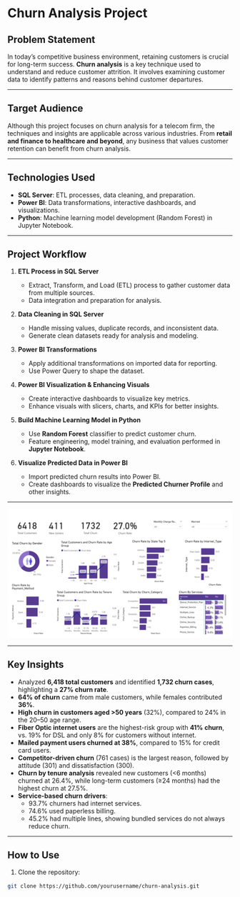 # Churn Analysis Project

## Problem Statement
In today’s competitive business environment, retaining customers is crucial for long-term success. **Churn analysis** is a key technique used to understand and reduce customer attrition. It involves examining customer data to identify patterns and reasons behind customer departures.

---

## Target Audience
Although this project focuses on churn analysis for a telecom firm, the techniques and insights are applicable across various industries. From **retail and finance to healthcare and beyond**, any business that values customer retention can benefit from churn analysis.

---

## Technologies Used
- **SQL Server**: ETL processes, data cleaning, and preparation.
- **Power BI**: Data transformations, interactive dashboards, and visualizations.
- **Python**: Machine learning model development (Random Forest) in Jupyter Notebook.

---

## Project Workflow

1. **ETL Process in SQL Server**
   - Extract, Transform, and Load (ETL) process to gather customer data from multiple sources.
   - Data integration and preparation for analysis.

2. **Data Cleaning in SQL Server**
   - Handle missing values, duplicate records, and inconsistent data.
   - Generate clean datasets ready for analysis and modeling.

3. **Power BI Transformations**
   - Apply additional transformations on imported data for reporting.
   - Use Power Query to shape the dataset.

4. **Power BI Visualization & Enhancing Visuals**
   - Create interactive dashboards to visualize key metrics.
   - Enhance visuals with slicers, charts, and KPIs for better insights.

5. **Build Machine Learning Model in Python**
   - Use **Random Forest** classifier to predict customer churn.
   - Feature engineering, model training, and evaluation performed in **Jupyter Notebook**.

6. **Visualize Predicted Data in Power BI**
   - Import predicted churn results into Power BI.
   - Create dashboards to visualize the **Predicted Churner Profile** and other insights.

---

![Power BI Dashboard](Dashboard.png)

---
## Key Insights
- Analyzed **6,418 total customers** and identified **1,732 churn cases**, highlighting a **27% churn rate**.  
- **64% of churn** came from male customers, while females contributed **36%**.  
- **High churn in customers aged >50 years** (32%), compared to 24% in the 20–50 age range.  
- **Fiber Optic internet users** are the highest-risk group with **41% churn**, vs. 19% for DSL and only 8% for customers without internet.  
- **Mailed payment users churned at 38%**, compared to 15% for credit card users.  
- **Competitor-driven churn** (761 cases) is the largest reason, followed by attitude (301) and dissatisfaction (300).  
- **Churn by tenure analysis** revealed new customers (<6 months) churned at 26.4%, while long-term customers (≥24 months) had the highest churn at 27.5%.  
- **Service-based churn drivers**:  
  - 93.7% churners had internet services.  
  - 74.6% used paperless billing.  
  - 45.2% had multiple lines, showing bundled services do not always reduce churn.

---

## How to Use
1. Clone the repository:

```bash
git clone https://github.com/yourusername/churn-analysis.git
